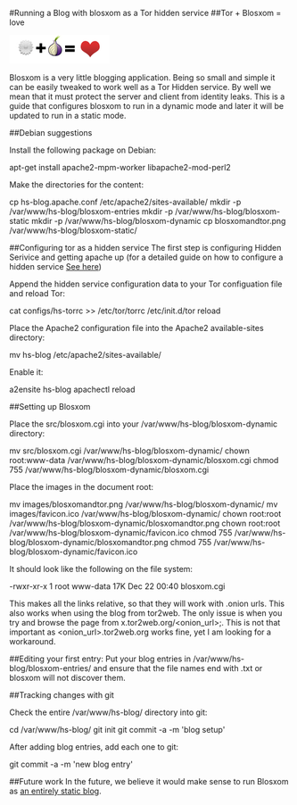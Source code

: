 #Running a Blog with blosxom as a Tor hidden service
##Tor + Blosxom = love

![](https://github.com/ioerror/Hidden-Blog/raw/master/images/blosxomandtor.png)

Blosxom is a very little blogging application. Being so small
and simple it can be easily tweaked to work well as a Tor Hidden
service. By well we mean that it must protect the server and client
from identity leaks. This is a guide that configures blosxom to run
in a dynamic mode and later it will be updated to run in a static mode.

##Debian suggestions

Install the following package on Debian:

  apt-get install apache2-mpm-worker libapache2-mod-perl2

Make the directories for the content:

  cp hs-blog.apache.conf /etc/apache2/sites-available/
  mkdir -p /var/www/hs-blog/blosxom-entries
  mkdir -p /var/www/hs-blog/blosxom-static
  mkdir -p /var/www/hs-blog/blosxom-dynamic
  cp blosxomandtor.png /var/www/hs-blog/blosxom-static/

##Configuring tor as a hidden service</h3>
The first step is configuring Hidden Serivice and getting apache up (for a 
detailed guide on how to configure a hidden service 
<a href="http://www.torproject.org/docs/tor-hidden-service.html.en">See here</a>)

Append the hidden service configuration data to your Tor configuation file and
reload Tor:

  cat configs/hs-torrc >> /etc/tor/torrc
  /etc/init.d/tor reload

Place the Apache2 configuration file into the Apache2 available-sites
directory:

  mv hs-blog /etc/apache2/sites-available/

Enable it:

  a2ensite hs-blog
  apachectl reload

##Setting up Blosxom

Place the src/blosxom.cgi into your /var/www/hs-blog/blosxom-dynamic directory:

  mv src/blosxom.cgi /var/www/hs-blog/blosxom-dynamic/
  chown root:www-data /var/www/hs-blog/blosxom-dynamic/blosxom.cgi
  chmod 755 /var/www/hs-blog/blosxom-dynamic/blosxom.cgi

Place the images in the document root:

  mv images/blosxomandtor.png /var/www/hs-blog/blosxom-dynamic/
  mv images/favicon.ico /var/www/hs-blog/blosxom-dynamic/
  chown root:root /var/www/hs-blog/blosxom-dynamic/blosxomandtor.png
  chown root:root /var/www/hs-blog/blosxom-dynamic/favicon.ico
  chmod 755 /var/www/hs-blog/blosxom-dynamic/blosxomandtor.png
  chmod 755 /var/www/hs-blog/blosxom-dynamic/favicon.ico

It should look like the following on the file system:

  -rwxr-xr-x 1 root www-data  17K Dec 22 00:40 blosxom.cgi

This makes all the links relative, so that they will work with .onion urls.
This also works when using the blog from tor2web. The only issue is when you
try and browse the page from x.tor2web.org/<onion_url>;.  This is not that
important as &lt;onion_url&gt;.tor2web.org works fine, yet I am looking for a
workaround.

##Editing your first entry:
Put your blog entries in /var/www/hs-blog/blosxom-entries/ and ensure that the
file names end with .txt or blosxom will not discover them.

##Tracking changes with git

Check the entire /var/www/hs-blog/ directory into git:

  cd /var/www/hs-blog/
  git init
  git commit -a -m 'blog setup'

After adding blog entries, add each one to git:

  git commit -a -m 'new blog entry'

##Future work
In the future, we believe it would make sense to run Blosxom as <a
href="http://www.blosxom.com/documentation/users/configure/static.html"> an
entirely static blog</a>.
